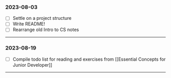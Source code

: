 ### 2023-08-03

- [ ] Settle on a project structure
- [ ] Write README!
- [ ] Rearrange old Intro to CS notes

___
### 2023-08-19

- [ ] Compile todo list for reading and exercises from [[Essential Concepts for Junior Developer]]

___